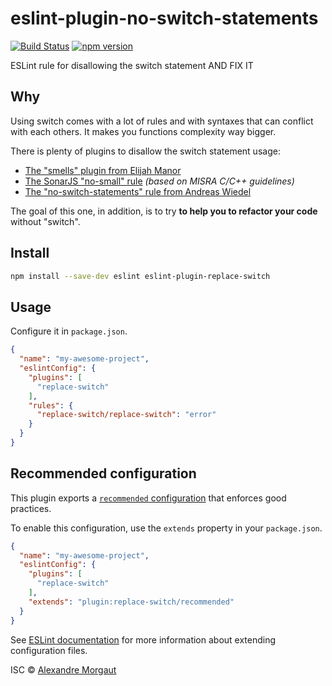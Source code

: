 # eslint-plugin-no-switch-statements

[![Build Status](https://travis-ci.org/AMorgaut/eslint-plugin-replace-switch.svg?branch=master)](https://travis-ci.org/AMorgaut/eslint-plugin-replace-switch)
[![npm version](https://badge.fury.io/js/eslint-plugin-replace-switch.svg)](https://www.npmjs.com/package/eslint-plugin-replace-switch)

ESLint rule for disallowing the switch statement AND FIX IT

## Why

Using switch comes with a lot of rules and with syntaxes that can conflict with each others. It makes you functions complexity way bigger.

There is plenty of plugins to disallow the switch statement usage:
- [The "smells" plugin from Elijah Manor](https://github.com/elijahmanor/eslint-plugin-smells/blob/master/docs/rules/no-switch.md)
- [The SonarJS "no-small" rule](https://github.com/SonarSource/eslint-plugin-sonarjs/blob/master/docs/rules/no-small-switch.md) *(based on MISRA C/C++ guidelines)*
- [The "no-switch-statements" rule from Andreas Wiedel](https://github.com/Kaishiyoku/eslint-plugin-no-switch-statements)

The goal of this one, in addition, is to try **to help you to refactor your code** without "switch".

## Install

```bash
npm install --save-dev eslint eslint-plugin-replace-switch
```

## Usage

Configure it in `package.json`.

<!-- EXAMPLE_CONFIGURATION:START -->
```json
{
  "name": "my-awesome-project",
  "eslintConfig": {
    "plugins": [
      "replace-switch"
    ],
    "rules": {
      "replace-switch/replace-switch": "error"
    }
  }
}
```
<!-- EXAMPLE_CONFIGURATION:END -->

## Recommended configuration

This plugin exports a [`recommended` configuration](lib/index.js) that enforces good practices.

To enable this configuration, use the `extends` property in your `package.json`.

```json
{
  "name": "my-awesome-project",
  "eslintConfig": {
    "plugins": [
      "replace-switch"
    ],
    "extends": "plugin:replace-switch/recommended"
  }
}
```

See [ESLint documentation](http://eslint.org/docs/user-guide/configuring#extending-configuration-files) for more information about extending configuration files.

ISC © [Alexandre Morgaut](https://github.com/AMorgaut)
